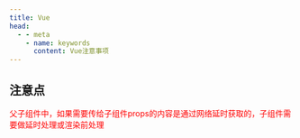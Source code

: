 ```yaml
---
title: Vue
head:
  - - meta
    - name: keywords
      content: Vue注意事项
---
```

## 注意点
<span style='color:red'>父子组件中，如果需要传给子组件props的内容是通过网络延时获取的，子组件需要做延时处理或渲染前处理</span>